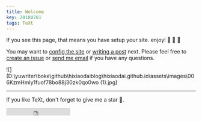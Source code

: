 ```yaml
---
title: Welcome
key: 20180701
tags: TeXt
---
```


If you see this page, that means you have setup your site. enjoy! :ghost: :ghost: :ghost:

<!--more-->

You may want to [config the site](https://tianqi.name/jekyll-TeXt-theme/docs/en/configuration) or [writing a post](https://tianqi.name/jekyll-TeXt-theme/docs/en/writing-posts) next. Please feel free to [create an issue](https://github.com/kitian616/jekyll-TeXt-theme/issues) or [send me email](mailto:kitian616@outlook.com) if you have any questions.

![](D:\yuwriter\boke\github\hixiaodaiblog\hixiaodai.github.io\assets\images\006KzmHmly1fuof78bo88j30zk0qo0wo (1).jpg)

---

If you like TeXt, don't forget to give me a star :star2:.

<iframe src="https://ghbtns.com/github-btn.html?user=kitian616&repo=jekyll-TeXt-theme&type=star&count=true" frameborder="0" scrolling="0" width="170px" height="20px"></iframe>
